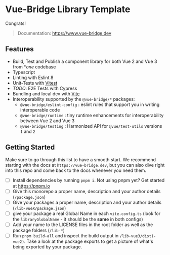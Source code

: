 # Vue-Bridge Library Template

Congrats!

> Documentation: https://www.vue-bridge.dev

## Features

*  Build, Test and Publish a component library for both Vue 2 and Vue 3 from **one* codebase
* Typescript
* Linting with Eslint 8
* Unit-Tests with [Vitest](https://vitest.dev)
* _TODO_: E2E Tests with Cypress
* Bundling and local dev with [Vite](https://vitejs.dev)
* Interoperability supported by the `@vue-bridge/*` packages:
  * `@vue-bridge/eslint-config` : eslint rules that support you in writing interoperable code
  * `@vue-bridge/runtime`       : tiny runtime enhancements for interoperability between Vue 2 and  Vue 3
  * `@vue-bridge/testing`       : Harmonized API for `@vue/test-utils` versions `1` and `2`

## Getting Started

Make sure to go through this list to have a smooth start. 
We recommend starting with the docs at `https://vue-bridge.dev`, but you can also dive right into this repo and come back to the docs whenever you need them.


- [ ] Install dependencies by running `pnpm i`. Not using pnpm yet? Get started at https://pnpm.io
- [ ] Give this monorepo a proper name, description and your author details (`/package.json`)
- [ ] Give your packages a proper name, description and your author details (`/lib-vueX/package.json`)
- [ ] give your package a real Global Name in each `vite.config.ts` (look for the `libraryGlobalName` - it should be the **same** in both configs)
- [ ] Add your name to the LICENSE files in the root folder as well as the package folders (`/lib-*`)
- [ ] Run `pnpm build-all` and inspect the build output in `/lib-vue3/dist(-vue2)`. Take a look at the package exports to get a picture of what's being exported by your package.